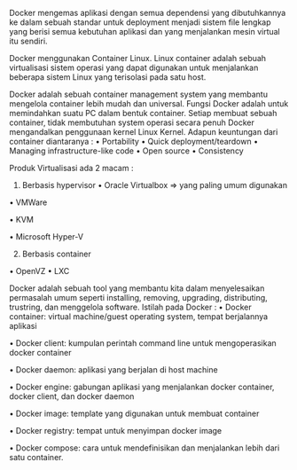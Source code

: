 Docker mengemas aplikasi dengan semua dependensi yang dibutuhkannya ke dalam sebuah standar untuk deployment menjadi sistem file lengkap yang berisi semua kebutuhan aplikasi dan yang menjalankan mesin virtual itu sendiri.

Docker menggunakan Container Linux. Linux container adalah sebuah virtualisasi sistem operasi yang dapat digunakan untuk menjalankan beberapa sistem Linux yang terisolasi pada satu host.

Docker adalah sebuah container management system yang membantu mengelola container lebih mudah dan universal. Fungsi Docker adalah untuk memindahkan suatu PC dalam bentuk container. Setiap membuat sebuah container, tidak membutuhan system operasi secara penuh Docker mengandalkan penggunaan kernel Linux Kernel.
Adapun keuntungan dari container diantaranya :
•	Portability
•	Quick deployment/teardown
•	Managing infrastructure-like code
•	Open source
•	Consistency

Produk Virtualisasi ada 2 macam :
1.	Berbasis hypervisor
•	Oracle Virtualbox => yang paling umum digunakan

•	VMWare

•	KVM

•	Microsoft Hyper-V

2.	Berbasis container

•	OpenVZ
•	LXC

Docker adalah sebuah tool yang membantu kita dalam menyelesaikan permasalah umum seperti installing, removing, upgrading, distributing, trustring, dan menggelola software.
Istilah pada Docker :
•	Docker container: virtual machine/guest operating system, tempat berjalannya aplikasi

•	Docker client: kumpulan perintah command line untuk mengoperasikan docker container

•	Docker daemon: aplikasi yang berjalan di host machine

•	Docker engine: gabungan aplikasi yang menjalankan docker container, docker client, dan docker daemon

•	Docker image: template yang digunakan untuk membuat container

•	Docker registry: tempat untuk menyimpan docker image

•	Docker compose: cara untuk mendefinisikan dan menjalankan lebih dari satu container.
